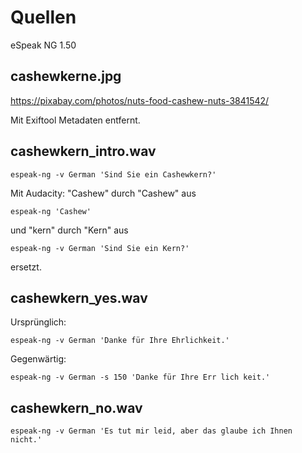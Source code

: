 # Quellen

eSpeak NG 1.50

## cashewkerne.jpg

https://pixabay.com/photos/nuts-food-cashew-nuts-3841542/

Mit Exiftool Metadaten entfernt.

## cashewkern_intro.wav

```
espeak-ng -v German 'Sind Sie ein Cashewkern?'
```

Mit Audacity: "Cashew" durch "Cashew" aus

```
espeak-ng 'Cashew'
```

und "kern" durch "Kern" aus

```
espeak-ng -v German 'Sind Sie ein Kern?'
```

ersetzt.

## cashewkern_yes.wav

Ursprünglich:

```
espeak-ng -v German 'Danke für Ihre Ehrlichkeit.'
```

Gegenwärtig:

```
espeak-ng -v German -s 150 'Danke für Ihre Err lich keit.'
```

## cashewkern_no.wav

```
espeak-ng -v German 'Es tut mir leid, aber das glaube ich Ihnen nicht.'
```
